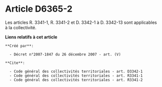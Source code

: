 # Article D6365-2

Les articles R. 3341-1, R. 3341-2 et D. 3342-1 à D. 3342-13 sont applicables à la collectivité.

**Liens relatifs à cet article**

	**Créé par**:

	  - Décret n°2007-1847 du 26 décembre 2007 - art. (V)

	**Cite**:

	  - Code général des collectivités territoriales - art. D3342-1
	  - Code général des collectivités territoriales - art. R3341-1
	  - Code général des collectivités territoriales - art. R3341-2
